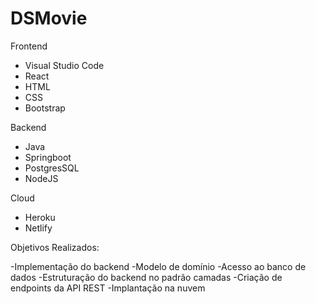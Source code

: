 # DSMovie
Frontend
- Visual Studio Code
- React
- HTML
- CSS
- Bootstrap

Backend
- Java
- Springboot
- PostgresSQL 
- NodeJS
 
Cloud
- Heroku
- Netlify

Objetivos Realizados:

-Implementação do backend
-Modelo de domínio
-Acesso ao banco de dados
-Estruturação do backend no padrão camadas
-Criação de  endpoints da API REST
-Implantação na nuvem
